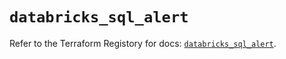 # `databricks_sql_alert`

Refer to the Terraform Registory for docs: [`databricks_sql_alert`](https://registry.terraform.io/providers/databricks/databricks/1.33.0/docs/resources/sql_alert).
